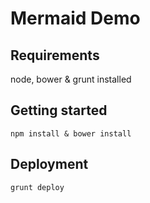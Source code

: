 Mermaid Demo
============

Requirements
-------------

node, bower & grunt installed

Getting started
----------------

```npm install & bower install```

Deployment
----------
```grunt deploy```
